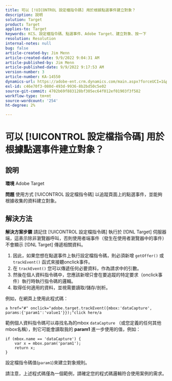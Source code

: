 ```yaml
---
title: 可以 [!UICONTROL 設定檔指令碼] 用於根據點選事件建立對象？
description: 說明
solution: Target
product: Target
applies-to: Target
keywords: KCS、設定檔指令碼、點選事件、Adobe Target、建立對象、按一下
resolution: Resolution
internal-notes: null
bug: false
article-created-by: Jim Menn
article-created-date: 9/9/2022 9:04:31 AM
article-published-by: Jim Menn
article-published-date: 9/9/2022 9:17:53 AM
version-number: 3
article-number: KA-14550
dynamics-url: https://adobe-ent.crm.dynamics.com/main.aspx?forceUCI=1&pagetype=entityrecord&etn=knowledgearticle&id=c324ea64-1e30-ed11-9db1-0022480866ad
exl-id: c46e70f3-080d-493d-9936-8b2bd50c5e02
source-git-commit: 4702b69f883128bf305ec64f012ef01903f3f582
workflow-type: tm+mt
source-wordcount: '254'
ht-degree: 2%

---
```


# 可以 [!UICONTROL 設定檔指令碼] 用於根據點選事件建立對象？

## 說明


<b>環境</b>
Adobe Target

<b>問題</b>
使用方式 [!UICONTROL 設定檔指令碼] 以追蹤頁面上的點選事件，並能夠根據收集的資料建立對象。


## 解決方法


<b>解決方案步驟</b>
請記住 [!UICONTROL 設定檔指令碼] 執行於 [!DNL Target] 伺服器端，這表示除非瀏覽器呼叫，否則使用者端事件（發生在使用者瀏覽器中的事件）不會顯示 [!DNL Target] 傳遞相關資料。

1. 因此，如果您想在點選事件上執行設定檔指令碼，則必須新增 `getOffer()` 或 `trackEvent()` 函式來接聽onclick事件。
2. 在 `trackEvent()` 您可以傳遞任何必要資料，作為請求中的引數。
3. 然後在個人資料指令碼中，您應該新增只會在要追蹤的特定要求（onclick事件）執行時執行指令碼的邏輯。
4. 取得任何適用的資料，並視需要讀取/儲存/剖析。


例如，在網頁上使用此程式碼：

`a href="#" onclick="adobe.target.trackEvent({mbox:'dataCapture', params:{'param1':'value1'}});"click here/a`

範例個人資料指令碼可以尋找名為的mbox `dataCapture` （或您定義的任何其他mbox名稱），則它可能會讀取我的 <b>param1</b> 進一步使用的值，例如：


```
if (mbox.name == 'dataCapture') {
    var x = mbox.param('param1'); 
    return x; 
}
```

設定檔指令碼值(`param1`)來建立對象規則。

請注意，上述程式碼僅為一個範例，請確定您的程式碼邏輯符合使用案例的需求。
